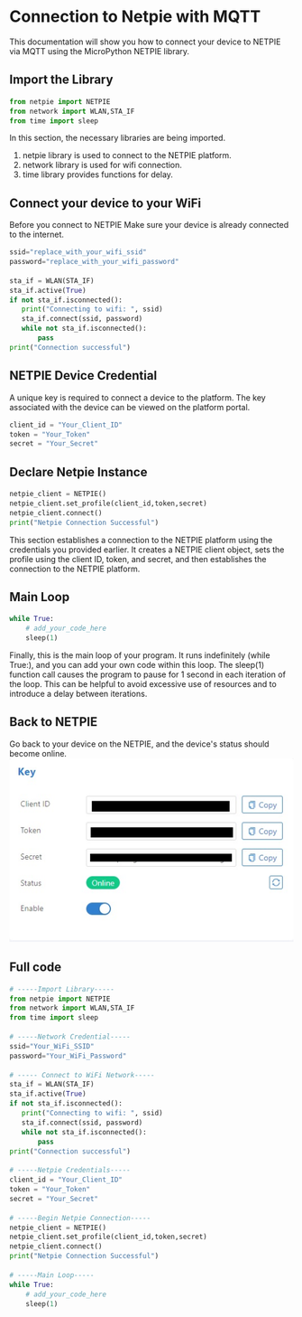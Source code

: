 # Connection to Netpie with MQTT 
This documentation will show you how to connect your device to NETPIE via MQTT using the MicroPython NETPIE library.

## Import the Library

```python
from netpie import NETPIE
from network import WLAN,STA_IF
from time import sleep
```
In this section, the necessary libraries are being imported. 
1. netpie library is used to connect to the NETPIE platform.
2. network library is used for wifi connection. 
3. time library provides functions for delay.

## Connect your device to your WiFi
Before you connect to NETPIE Make sure your device is already connected to the internet.

```python
ssid="replace_with_your_wifi_ssid"
password="replace_with_your_wifi_password"

sta_if = WLAN(STA_IF)
sta_if.active(True)
if not sta_if.isconnected():
   print("Connecting to wifi: ", ssid)
   sta_if.connect(ssid, password)
   while not sta_if.isconnected():
       pass
print("Connection successful")
```
## NETPIE Device Credential 
A unique key is required to connect a device to the platform. 
The key associated with the device can be viewed on the platform portal.

```python
client_id = "Your_Client_ID"
token = "Your_Token"
secret = "Your_Secret"
```
## Declare Netpie Instance

```python
netpie_client = NETPIE()
netpie_client.set_profile(client_id,token,secret)
netpie_client.connect()
print("Netpie Connection Successful")
```

This section establishes a connection to the NETPIE platform using the credentials you provided earlier. 
It creates a NETPIE client object, sets the profile using the client ID, token, and secret, and then establishes the connection to the NETPIE platform.

## Main Loop

```python
while True:
    # add_your_code_here
    sleep(1)
```
Finally, this is the main loop of your program. It runs indefinitely (while True:), 
and you can add your own code within this loop. The sleep(1) function call causes the program to pause for 1 second in each iteration of the loop. 
This can be helpful to avoid excessive use of resources and to introduce a delay between iterations.

## Back to NETPIE 
Go back to your device on the NETPIE, and the device's status should become online.
![](https://github.com/PerfecXX/MicroPython-NETPIE/blob/main/doc/MQTT/doc_mqtt_01_online_status.jpg)

## Full code
```python
# -----Import Library-----
from netpie import NETPIE
from network import WLAN,STA_IF
from time import sleep

# -----Network Credential-----
ssid="Your_WiFi_SSID"
password="Your_WiFi_Password"

# ----- Connect to WiFi Network-----
sta_if = WLAN(STA_IF)
sta_if.active(True)
if not sta_if.isconnected():
   print("Connecting to wifi: ", ssid)
   sta_if.connect(ssid, password)
   while not sta_if.isconnected():
       pass
print("Connection successful")

# -----Netpie Credentials-----
client_id = "Your_Client_ID"
token = "Your_Token"
secret = "Your_Secret"

# -----Begin Netpie Connection-----
netpie_client = NETPIE()
netpie_client.set_profile(client_id,token,secret)
netpie_client.connect()
print("Netpie Connection Successful")

# -----Main Loop-----
while True:
    # add_your_code_here
    sleep(1)
```
